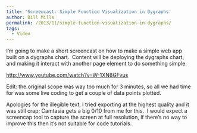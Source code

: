 ```yaml
---
title: 'Screencast: Simple Function Visualization in Dygraphs'
author: Bill Mills
permalink: /2013/11/simple-function-visualization-in-dygraphs/
tags:
  - Video
---
```

I&#8217;m going to make a short screencast on how to make a simple web app built on a dygraphs chart.  Content will be deploying the dygraphs chart, and making it interact with another page element to do something simple.

<http://www.youtube.com/watch?v=W-1XN8GFvus>

Edit: the original scope was way too much for 3 minutes, so all we had time for was some live coding to get a couple of data points plotted.

Apologies for the illegible text, I tried exporting at the highest quality and it was still crap; Camtasia gets a big 0/10 from me for this.  I would expect a screencap tool to capture the screen at full resolution, if there&#8217;s no way to improve this then it&#8217;s not suitable for code tutorials.
